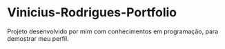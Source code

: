 # Vinicius-Rodrigues-Portfolio
Projeto desenvolvido por mim com conhecimentos em programação, para demostrar meu perfil.
